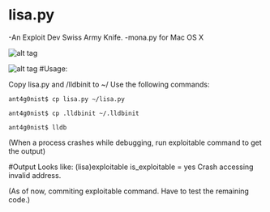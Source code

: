 # lisa.py
-An Exploit Dev Swiss Army Knife. 
-mona.py for Mac OS X

![alt tag](https://raw.githubusercontent.com/ant4g0nist/lisa.py/master/lisa.png)


![alt tag](https://raw.githubusercontent.com/ant4g0nist/lisa.py/master/lisa-output.png)
#Usage:

Copy lisa.py and /lldbinit to ~/ 
Use the following commands:

	ant4g0nist$ cp lisa.py ~/lisa.py

	ant4g0nist$ cp .lldbinit ~/.lldbinit

	ant4g0nist$ lldb
	
(When a process crashes while debugging, run exploitable command to get the output)

#Output Looks like:
	(lisa)exploitable 
	is_exploitable = yes
	Crash accessing invalid address.

(As of now, commiting exploitable command. Have to test the remaining code.)
